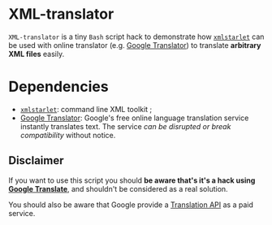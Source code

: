 # XML-translator

`XML-translator` is a tiny `Bash` script hack to demonstrate how [`xmlstarlet`](http://xmlstar.sourceforge.net/) can be used with online translator (e.g. [Google Translator](http://translate.google.com/)) to translate **arbitrary XML files** easily.

# Dependencies

* [`xmlstarlet`](http://xmlstar.sourceforge.net/): command line XML toolkit ;
* [Google Translator](http://translate.google.com/): Google's free online language translation service instantly translates text. The service _can be disrupted or break compatibility_ without notice.

## Disclaimer
If you want to use this script you should **be aware that's it's a hack using [Google Translate](http://translate.google.com/)**, and shouldn't be considered as a real solution.

You should also be aware that Google provide a [Translation API](https://developers.google.com/translate/) as a paid service.

